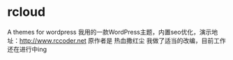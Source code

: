 rcloud
======

A themes for wordpress
我用的一款WordPress主题，内置seo优化，演示地址：http://www.rccoder.net
原作者是 热血撒红尘 
我做了适当的改编，目前工作还在进行中ing
